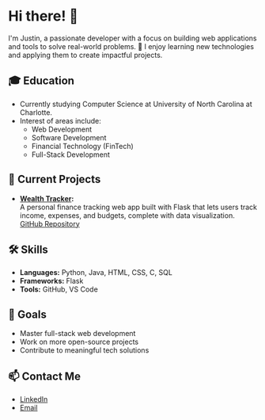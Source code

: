 # Hi there! 👋

I'm Justin, a passionate developer with a focus on building web applications and tools to solve real-world problems. 🚀 I enjoy learning new technologies and applying them to create impactful projects.

## 🎓 Education  
- Currently studying Computer Science at University of North Carolina at Charlotte. 
- Interest of areas include:  
  - Web Development  
  - Software Development  
  - Financial Technology (FinTech)  
  - Full-Stack Development   


## 🔭 Current Projects  
- **[Wealth Tracker](https://wealthtracker-rze7.onrender.com/):**  
  A personal finance tracking web app built with Flask that lets users track income, expenses, and budgets, complete with data visualization.  
  [GitHub Repository](https://github.com/YourUsername/Wealth-Tracker)  


## 🛠️ Skills  
- **Languages:** Python, Java, HTML, CSS, C, SQL  
- **Frameworks:** Flask  
- **Tools:** GitHub, VS Code


## 🌱 Goals  
- Master full-stack web development  
- Work on more open-source projects  
- Contribute to meaningful tech solutions  

## 📫 Contact Me  
- [LinkedIn](https://www.linkedin.com/in/justinhlee01)
- [Email](mailto:justinhlee01@gmail.com)  


